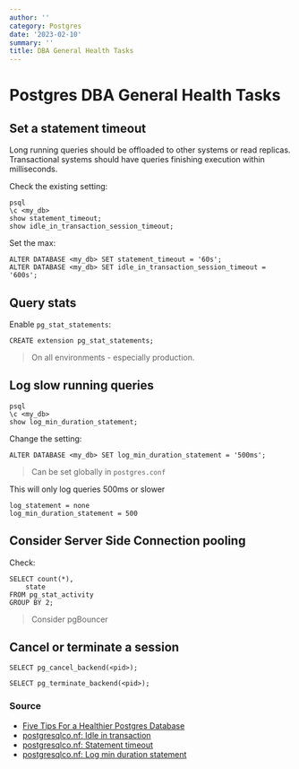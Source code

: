 ```yaml
---
author: ''
category: Postgres
date: '2023-02-10'
summary: ''
title: DBA General Health Tasks
---
```


# Postgres DBA General Health Tasks

## Set a statement timeout

Long running queries should be offloaded to other systems or read replicas. Transactional systems should have queries finishing execution within milliseconds.

Check the existing setting:

    psql
    \c <my_db>
    show statement_timeout;
    show idle_in_transaction_session_timeout;

Set the max:

    ALTER DATABASE <my_db> SET statement_timeout = '60s';
    ALTER DATABASE <my_db> SET idle_in_transaction_session_timeout = '600s';

## Query stats

Enable `pg_stat_statements`:

    CREATE extension pg_stat_statements;

> On all environments - especially production.

## Log slow running queries

    psql
    \c <my_db>
    show log_min_duration_statement;

Change the setting:

    ALTER DATABASE <my_db> SET log_min_duration_statement = '500ms';
    
> Can be set globally in `postgres.conf`

This will only log queries 500ms or slower

    log_statement = none
    log_min_duration_statement = 500
    
## Consider Server Side Connection pooling

Check:

    SELECT count(*),
        state
    FROM pg_stat_activity
    GROUP BY 2;

> Consider pgBouncer

## Cancel or terminate a session

    SELECT pg_cancel_backend(<pid>);

    SELECT pg_terminate_backend(<pid>);

### Source

* [Five Tips For a Healthier Postgres Database](https://www.crunchydata.com/blog/five-tips-for-a-healthier-postgres-database-in-the-new-year)
* [postgresqlco.nf: Idle in transaction](https://postgresqlco.nf/doc/en/param/idle_in_transaction_session_timeout/)
* [postgresqlco.nf: Statement timeout](https://postgresqlco.nf/doc/en/param/statement_timeout/)
* [postgresqlco.nf: Log min duration statement](https://postgresqlco.nf/doc/en/param/log_min_duration_statement/)
